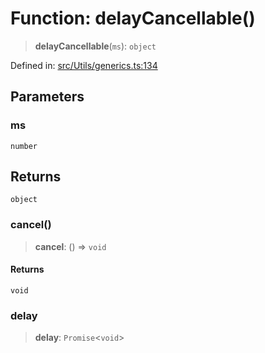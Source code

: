 # Function: delayCancellable()

> **delayCancellable**(`ms`): `object`

Defined in: [src/Utils/generics.ts:134](https://github.com/Fokusdotid/Baileys/blob/b457796e9982984bfe7323cdd6fea8bc613c4ed0/src/Utils/generics.ts#L134)

## Parameters

### ms

`number`

## Returns

`object`

### cancel()

> **cancel**: () => `void`

#### Returns

`void`

### delay

> **delay**: `Promise`\<`void`\>
